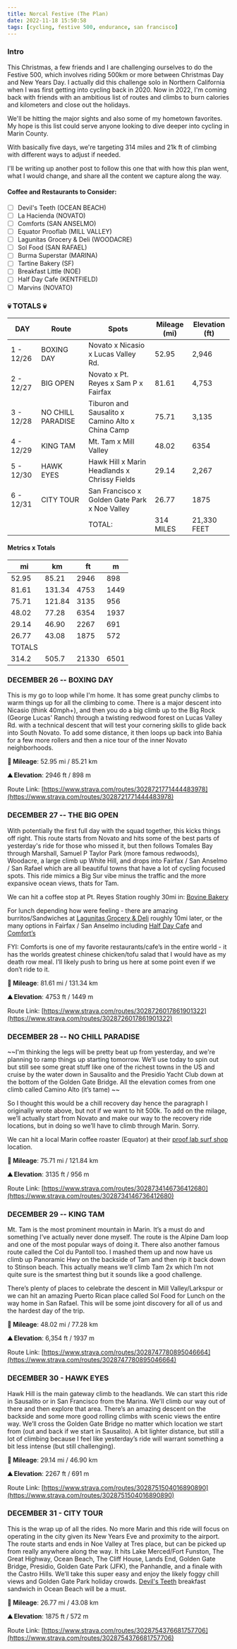 ```yaml
---
title: Norcal Festive (The Plan)
date: 2022-11-18 15:50:58
tags: [cycling, festive 500, endurance, san francisco]
---
```


### Intro

This Christmas, a few friends and I are challenging ourselves to do the Festive 500, which involves riding 500km or more between Christmas Day and New Years Day. I actually did this challenge solo in Northern California when I was first getting into cycling back in 2020. Now in 2022, I'm coming back with friends with an ambitious list of routes and climbs to burn calories and kilometers and close out the holidays.

We'll be hitting the major sights and also some of my hometown favorites. My hope is this list could serve anyone looking to dive deeper into cycling in Marin County.

With basically five days, we're targeting 314 miles and 21k ft of climbing with different ways to adjust if needed.

I'll be writing up another post to follow this one that with how this plan went, what I would change, and share all the content we capture along the way.

#### Coffee and Restaurants to Consider:

- [ ] Devil's Teeth (OCEAN BEACH)
- [ ] La Hacienda (NOVATO)
- [ ] Comforts (SAN ANSELMO)
- [ ] Equator Prooflab (MILL VALLEY)
- [ ] Lagunitas Grocery & Deli (WOODACRE)
- [ ] Sol Food (SAN RAFAEL)
- [ ] Burma Superstar (MARINA)
- [ ] Tartine Bakery (SF)
- [ ] Breakfast Little (NOE)
- [ ] Half Day Cafe (KENTFIELD)
- [ ] Marvins (NOVATO)

### 💀 TOTALS 💀

| DAY       | Route             | Spots                                            | Mileage (mi) | Elevation (ft) |
| --------- | ----------------- | ------------------------------------------------ | ------------ | -------------- |
| 1 - 12/26 | BOXING DAY        | Novato x Nicasio x Lucas Valley Rd.              | 52.95        | 2,946          |
| 2 - 12/27 | BIG OPEN          | Novato x Pt. Reyes x Sam P x Fairfax             | 81.61        | 4,753          |
| 3 - 12/28 | NO CHILL PARADISE | Tiburon and Sausalito x Camino Alto x China Camp | 75.71        | 3,135          |
| 4 - 12/29 | KING TAM          | Mt. Tam x Mill Valley                            | 48.02        | 6354           |
| 5 - 12/30 | HAWK EYES         | Hawk Hill x Marin Headlands x Chrissy Fields     | 29.14        | 2,267          |
| 6 - 12/31 | CITY TOUR         | San Francisco x Golden Gate Park x Noe Valley    | 26.77        | 1875           |
|           |                   | TOTAL:                                           | 314 MILES    | 21,330 FEET    |

#### Metrics x Totals

| mi     | km     | ft    | m    |
| ------ | ------ | ----- | ---- |
| 52.95  | 85.21  | 2946  | 898  |
| 81.61  | 131.34 | 4753  | 1449 |
| 75.71  | 121.84 | 3135  | 956  |
| 48.02  | 77.28  | 6354  | 1937 |
| 29.14  | 46.90  | 2267  | 691  |
| 26.77  | 43.08  | 1875  | 572  |
| TOTALS |        |       |      |
| 314.2  | 505.7  | 21330 | 6501 |

### DECEMBER 26 -- BOXING DAY

This is my go to loop while I'm home. It has some great punchy climbs to warm things up for all the climbing to come. There is a major descent into Nicasio (think 40mph+), and then you do a big climb up to the Big Rock (George Lucas' Ranch) through a twisting redwood forest on Lucas Valley Rd. with a technical descent that will test your cornering skills to glide back into South Novato. To add some distance, it then loops up back into Bahia for a few more rollers and then a nice tour of the inner Novato neighborhoods.

**🧭 Mileage**: 52.95 mi / 85.21 km

**⛰ Elevation**: 2946 ft / 898 m

Route Link: [https://www.strava.com/routes/3028721771444483978](https://www.strava.com/routes/3028721771444483978)

<div class="strava-embed-placeholder" data-embed-type="route" data-embed-id="3028721771444483978"></div><script src="https://strava-embeds.com/embed.js"></script>

### DECEMBER 27 -- THE BIG OPEN

With potentially the first full day with the squad together, this kicks things off right. This route starts from Novato and hits some of the best parts of yesterday's ride for those who missed it, but then follows Tomales Bay through Marshall, Samuel P Taylor Park (more famous redwoods), Woodacre, a large climb up White Hill, and drops into Fairfax / San Anselmo / San Rafael which are all beautiful towns that have a lot of cycling focused spots. This ride mimics a Big Sur vibe minus the traffic and the more expansive ocean views, thats for Tam.

We can hit a coffee stop at Pt. Reyes Station roughly 30mi in: [Bovine Bakery](https://goo.gl/maps/zLx9bWWaoRWKvAjK6)

For lunch depending how were feeling - there are amazing burritos/Sandwiches at [Lagunitas Grocery & Deli](https://g.page/Lagunitas-Grocery-Deli?share) roughly 10mi later, or the many options in Fairfax / San Anselmo including [Half Day Cafe](https://goo.gl/maps/6EDfZKHKf8ihoe1N8) and [Comfort’s](https://goo.gl/maps/yZhHj8oXkc5rjGXK9)

FYI: Comforts is one of my favorite restaurants/cafe’s in the entire world - it has the worlds greatest chinese chicken/tofu salad that I would have as my death row meal. I’ll likely push to bring us here at some point even if we don’t ride to it.

**🧭 Mileage**: 81.61 mi / 131.34 km

**⛰ Elevation**: 4753 ft / 1449 m

Route Link: [https://www.strava.com/routes/3028726017861901322](https://www.strava.com/routes/3028726017861901322)

<div class="strava-embed-placeholder" data-embed-type="route" data-embed-id="3028726017861901322"></div><script src="https://strava-embeds.com/embed.js"></script>

### DECEMBER 28 -- NO CHILL PARADISE

~~I'm thinking the legs will be pretty beat up from yesterday, and we're planning to ramp things up starting tomorrow. We’ll use today to spin out but still see some great stuff like one of the richest towns in the US and cruise by the water down in Sausalito and the Presidio Yacht Club down at the bottom of the Golden Gate Bridge. All the elevation comes from one climb called Camino Alto (it’s tame) ~~

So I thought this would be a chill recovery day hence the paragraph I originally wrote above, but not if we want to hit 500k. To add on the milage, we’ll actually start from Novato and make our way to the recovery ride locations, but in doing so we’ll have to climb through Marin. Sorry.

We can hit a local Marin coffee roaster (Equator) at their [proof lab surf shop](https://goo.gl/maps/fHDRfREvdq1ZWyyEA) location.

**🧭 Mileage**: 75.71 mi / 121.84 km

**⛰ Elevation**: 3135 ft / 956 m

Route Link: [https://www.strava.com/routes/3028734146736412680](https://www.strava.com/routes/3028734146736412680)

<div class="strava-embed-placeholder" data-embed-type="route" data-embed-id="3028734146736412680"></div><script src="https://strava-embeds.com/embed.js"></script>

### DECEMBER 29 -- KING TAM

Mt. Tam is the most prominent mountain in Marin. It’s a must do and something I’ve actually never done myself. The route is the Alpine Dam loop and one of the most popular ways of doing it. There also another famous route called the Col du Pantoll too. I mashed them up and now have us climb up Panoramic Hwy on the backside of Tam and then rip it back down to Stinson beach. This actually means we’ll climb Tam 2x which I’m not quite sure is the smartest thing but it sounds like a good challenge.

There’s plenty of places to celebrate the descent in Mill Valley/Larkspur or we can hit an amazing Puerto Rican place called Sol Food for Lunch on the way home in San Rafael. This will be some joint discovery for all of us and the hardest day of the trip.

**🧭 Mileage**: 48.02 mi / 77.28 km

**⛰ Elevation**: 6,354 ft / 1937 m

Route Link: [https://www.strava.com/routes/3028747780895046664](https://www.strava.com/routes/3028747780895046664)

<div class="strava-embed-placeholder" data-embed-type="route" data-embed-id="3028747780895046664"></div><script src="https://strava-embeds.com/embed.js"></script>

### DECEMBER 30 - HAWK EYES

Hawk Hill is the main gateway climb to the headlands. We can start this ride in Sausalito or in San Francisco from the Marina. We'll climb our way out of there and then explore that area. There’s an amazing descent on the backside and some more good rolling climbs with scenic views the entire way. We’ll cross the Golden Gate Bridge no matter which location we start from (out and back if we start in Sausalito). A bit lighter distance, but still a lot of climbing because I feel like yesterday’s ride will warrant something a bit less intense (but still challenging).

**🧭 Mileage**: 29.14 mi / 46.90 km

**⛰ Elevation**: 2267 ft / 691 m

Route Link: [https://www.strava.com/routes/3028751504016890890](https://www.strava.com/routes/3028751504016890890)

<div class="strava-embed-placeholder" data-embed-type="route" data-embed-id="3028751504016890890"></div><script src="https://strava-embeds.com/embed.js"></script>

### DECEMBER 31 - CITY TOUR

This is the wrap up of all the rides. No more Marin and this ride will focus on operating in the city given its New Years Eve and proximity to the airport. The route starts and ends in Noe Valley at Tres place, but can be picked up from really anywhere along the way. It hits Lake Merced/Fort Funston, The Great Highway, Ocean Beach, The Cliff House, Lands End, Golden Gate Bridge, Presidio, Golden Gate Park (JFK), the Panhandle, and a finale with the Castro Hills. We’ll take this super easy and enjoy the likely foggy chill views and Golden Gate Park holiday crowds. [Devil's Teeth](https://goo.gl/maps/emLhiXJQQndSigbU9) breakfast sandwich in Ocean Beach will be a must.

**🧭 Mileage**: 26.77 mi / 43.08 km

**⛰ Elevation**: 1875 ft / 572 m

Route Link: [https://www.strava.com/routes/3028754376681757706](https://www.strava.com/routes/3028754376681757706)

<div class="strava-embed-placeholder" data-embed-type="route" data-embed-id="3028754376681757706"></div><script src="https://strava-embeds.com/embed.js"></script>

